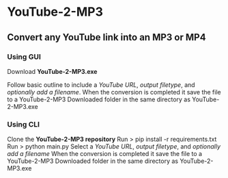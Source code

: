 # YouTube-2-MP3

## Convert any YouTube link into an MP3 or MP4

### Using GUI

Download **YouTube-2-MP3.exe**

Follow basic outline to include a *YouTube URL*, *output filetype*, and *optionally add a filename*.
When the conversion is completed it save the file to a YouTube-2-MP3 Downloaded folder in the same directory as YouTube-2-MP3.exe

### Using CLI

Clone the **YouTube-2-MP3 repository**
Run > pip install -r requirements.txt
Run > python main.py
Select a *YouTube URL*, *output filetype*, and *optionally add a filename*
When the conversion is completed it save the file to a YouTube-2-MP3 Downloaded folder in the same directory as YouTube-2-MP3.exe

